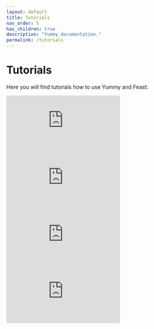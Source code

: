```yaml
---
layout: default
title: Tutorials
nav_order: 5
has_children: true
description: "Yummy documentation."
permalink: /tutorials
---
```


# Tutorials

Here you will find tutorials how to use Yummy and Feast:

<div class="video-container">
    <iframe src="https://www.youtube.com/watch?v=kv0iWuSf4jw" frameborder="0" allowfullscreen></iframe>
</div>

<div class="video-container">
    <iframe src="https://www.youtube.com/watch?v=YinQxF4Gx54" frameborder="0" allowfullscreen></iframe>
</div>

<div class="video-container">
    <iframe src="https://www.youtube.com/watch?v=ES2XXhziB8s" frameborder="0" allowfullscreen></iframe>
</div>

<div class="video-container">
    <iframe src="https://www.youtube.com/watch?v=CeYR0INmPhs" frameborder="0" allowfullscreen></iframe>
</div>




